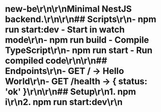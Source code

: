 # new-be\r\n\r\nMinimal NestJS backend.\r\n\r\n## Scripts\r\n- npm run start:dev - Start in watch mode\r\n- npm run build - Compile TypeScript\r\n- npm run start - Run compiled code\r\n\r\n## Endpoints\r\n- GET / -> Hello World\r\n- GET /health -> { status: 'ok' }\r\n\r\n## Setup\r\n1. npm i\r\n2. npm run start:dev\r\n
